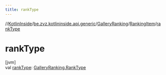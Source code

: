 ```yaml
---
title: rankType
---
```

//[KotlinInside](../../../../index.html)/[be.zvz.kotlininside.api.generic](../../index.html)/[GalleryRanking](../index.html)/[RankingItem](index.html)/[rankType](rank-type.html)



# rankType



[jvm]\
val [rankType](rank-type.html): [GalleryRanking.RankType](../-rank-type/index.html)




